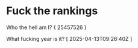 # Fuck the rankings

Who the hell am I?
{ 25457526 }

What fucking year is it?
[ 2025-04-13T09:26:40Z ]
